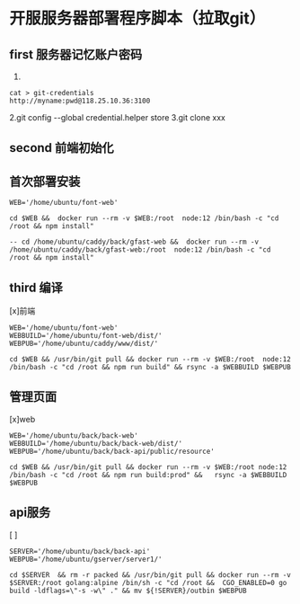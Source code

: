 # 开服服务器部署程序脚本（拉取git）

## first 服务器记忆账户密码

1.
~~~
cat > git-credentials
http://myname:pwd@118.25.10.36:3100
~~~
2.git config --global credential.helper store 
3.git clone xxx


## second 前端初始化
## 首次部署安装
~~~
WEB='/home/ubuntu/font-web'

cd $WEB &&  docker run --rm -v $WEB:/root  node:12 /bin/bash -c "cd /root && npm install"

-- cd /home/ubuntu/caddy/back/gfast-web &&  docker run --rm -v /home/ubuntu/caddy/back/gfast-web:/root  node:12 /bin/bash -c "cd /root && npm install"
~~~



## third 编译
[x]前端
~~~
WEB='/home/ubuntu/font-web'
WEBBUILD='/home/ubuntu/font-web/dist/'
WEBPUB='/home/ubuntu/caddy/www/dist/'

cd $WEB && /usr/bin/git pull && docker run --rm -v $WEB:/root  node:12 /bin/bash -c "cd /root && npm run build" && rsync -a $WEBBUILD $WEBPUB
~~~



## 管理页面
[x]web
~~~
WEB='/home/ubuntu/back/back-web'
WEBBUILD='/home/ubuntu/back/back-web/dist/'
WEBPUB='/home/ubuntu/back/back-api/public/resource'

cd $WEB && /usr/bin/git pull && docker run --rm -v $WEB:/root node:12 /bin/bash -c "cd /root && npm run build:prod" &&   rsync -a $WEBBUILD $WEBPUB
~~~


## api服务 
[ ]
~~~
SERVER='/home/ubuntu/back/back-api'
WEBPUB='/home/ubuntu/gserver/server1/'

cd $SERVER  && rm -r packed && /usr/bin/git pull && docker run --rm -v $SERVER:/root golang:alpine /bin/sh -c "cd /root &&  CGO_ENABLED=0 go build -ldflags=\"-s -w\" ." && mv ${!SERVER}/outbin $WEBPUB
~~~
